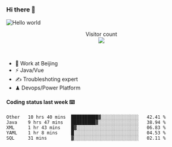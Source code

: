### Hi there 👋

<img src="https://raw.githubusercontent.com/sagar-viradiya/sagar-viradiya/master/resources/banner.png" alt="Hello world">
<p align="center"> 
  Visitor count<br/>
  <img src="https://profile-counter.glitch.me/youszoe/count.svg" />
</p>
<br/>

- 🍻 Work at Beijing 
- ⚡  Java/Vue
- ✍️  Troubleshoting expert
- ♟  Devops/Power Platform 

#### Coding status last week ⌨️

<!--START_SECTION:waka-->
```text
Other   10 hrs 40 mins  ██████████▓░░░░░░░░░░░░░░   42.41 % 
Java    9 hrs 47 mins   █████████▓░░░░░░░░░░░░░░░   38.94 % 
XML     1 hr 43 mins    █▓░░░░░░░░░░░░░░░░░░░░░░░   06.83 % 
YAML    1 hr 8 mins     █░░░░░░░░░░░░░░░░░░░░░░░░   04.53 % 
SQL     31 mins         ▓░░░░░░░░░░░░░░░░░░░░░░░░   02.11 % 
```
<!--END_SECTION:waka-->

<br/>
<center><img src="http://ghchart.rshah.org/409ba5/yousazoe" alt="" /></center>


